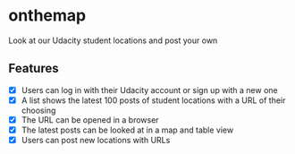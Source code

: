 # onthemap

Look at our Udacity student locations and post your own

## Features
- [x] Users can log in with their Udacity account or sign up with a new one
- [x] A list shows the latest 100 posts of student locations with a URL of their choosing
- [x] The URL can be opened in a browser
- [x] The latest posts can be looked at in a map and table view
- [x] Users can post new locations with URLs
